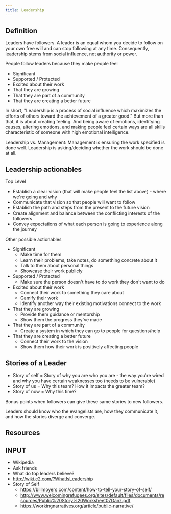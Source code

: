 ```yaml
---
title: Leadership
---
```


## Definition
Leaders have followers. A leader is an equal whom you decide to follow on your own free will and can stop following at any time. Consequently, leadership stems from social influence, not authority or power.

People follow leaders because they make people feel
- Significant
- Supported / Protected
- Excited about their work
- That they are growing
- That they are part of a community
- That they are creating a better future

In short, "Leadership is a process of social influence which maximizes the efforts of others toward the achievement of a greater good." But more than that, it is about creating feeling. And being aware of emotions, identifying causes, altering emotions, and making people feel certain ways are all skills characteristic of someone with high emotional intelligence.

Leadership vs. Management:
Management is ensuring the work specified is done well. Leadership is asking/deciding whether the work should be done at all.


## Leadership actionables
Top Level
- Establish a clear vision (that will make people feel the list above) - where we're going and why
- Communicate that vision so that people will want to follow
- Establish the path and steps from the present to the future vision
- Create alignment and balance between the conflicting interests of the followers
- Convey expectations of what each person is going to experience along the journey

Other possible actionables
- Significant
  - Make time for them
  - Learn their problems, take notes, do something concrete about it
  - Talk to them about personal things
  - Showcase their work publicly
- Supported / Protected
  - Make sure the person doesn't have to do work they don't want to do
- Excited about their work
  - Connect their work to something they care about
  - Gamify their work
  - Identify another way their existing motivations connect to the work
- That they are growing
  - Provide them guidance or mentorship
  - Show them the progress they've made
- That they are part of a community
  - Create a system in which they can go to people for questions/help
- That they are creating a better future
  - Connect their work to the vision
  - Show them how their work is positively affecting people

## Stories of a Leader
- Story of self = Story of why you are who you are - the way you're wired and why you have certain weaknesses too (needs to be vulnerable)
- Story of us = Why this team? How it impacts the greater team?
- Story of now = Why this time?

Bonus points when followers can give these same stories to new followers.

Leaders should know who the evangelists are, how they communicate it, and how the stories diverge and converge.

## Resources

## INPUT
- Wikipedia
- Ask friends
- What do top leaders believe?
- http://wiki.c2.com/?WhatIsLeadership
- Story of Self
  - https://billmoyers.com/content/how-to-tell-your-story-of-self/
  - http://www.welcomingrefugees.org/sites/default/files/documents/resources/Public%20Story%20Worksheet07Ganz.pdf
  - https://workingnarratives.org/article/public-narrative/
